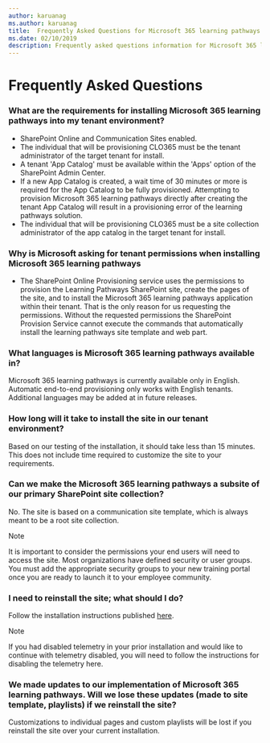 ```yaml
---
author: karuanag
ms.author: karuanag
title:  Frequently Asked Questions for Microsoft 365 learning pathways
ms.date: 02/10/2019
description: Frequently asked questions information for Microsoft 365 learning pathways 
---
```


# Frequently Asked Questions

### What are the requirements for installing Microsoft 365 learning pathways into my tenant environment?

- SharePoint Online and Communication Sites enabled.
- The individual that will be provisioning CLO365 must be the tenant administrator of the target tenant for install.
- A tenant 'App Catalog' must be available within the 'Apps' option of the SharePoint Admin Center.
- If a new App Catalog is created, a wait time of 30 minutes or more is required for the App Catalog to be fully provisioned. Attempting to provision Microsoft 365 learning pathways directly after creating the tenant App Catalog will result in a provisioning error of the learning pathways solution. 
- The individual that will be provisioning CLO365 must be a site collection administrator of the app catalog in the target tenant for install.

### Why is Microsoft asking for tenant permissions when installing Microsoft 365 learning pathways 

- The SharePoint Online Provisioning service uses the permissions to provision the Learning Pathways SharePoint site, create the pages of the site, and to install the Microsoft 365 learning pathways application within their tenant. That is the only reason for us requesting the permissions. Without the requested permissions the SharePoint Provision Service cannot execute the commands that automatically install the learning pathways site template and web part. 

### What languages is Microsoft 365 learning pathways available in?

Microsoft 365 learning pathways is currently available only in English. Automatic end-to-end provisioning only works with English tenants. Additional languages may be added at in future releases.

### How long will it take to install the site in our tenant environment?

Based on our testing of the installation, it should take less than 15 minutes. This does not include time required to customize the site to your requirements.

### Can we make the Microsoft 365 learning pathways a subsite of our primary SharePoint site collection?

No. The site is based on a communication site template, which is always meant to be a root site collection.

> [!NOTE]
> It is important to consider the permissions your end users will need to access the site. Most organizations have defined security or user groups. You must add the appropriate security groups to your new training portal once you are ready to launch it to your employee community.

### I need to reinstall the site; what should I do?

Follow the installation instructions published [here](custom_provision.md).

> [!NOTE]
> If you had disabled telemetry in your prior installation and would like to continue with telemetry disabled, you will need to follow the instructions for disabling the telemetry here.

### We made updates to our implementation of Microsoft 365 learning pathways. Will we lose these updates (made to site template, playlists) if we reinstall the site?

Customizations to individual pages and custom playlists will be lost if you reinstall the site over your current installation.  